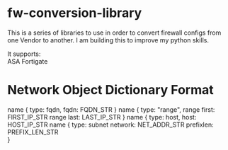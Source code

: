 # fw-conversion-library

This is a series of libraries to use in order to convert firewall configs from one Vendor to another. I am building this to improve my python skills.

It supports:  
ASA
Fortigate

# Network Object Dictionary Format

name {
  type: fqdn,
  fqdn: FQDN_STR
}
name {
  type: "range",
  range first: FIRST_IP_STR
  range last: LAST_IP_STR
}
name {
  type: host,
  host: HOST_IP_STR
name {
  type: subnet
  network: NET_ADDR_STR
  prefixlen: PREFIX_LEN_STR  
}
